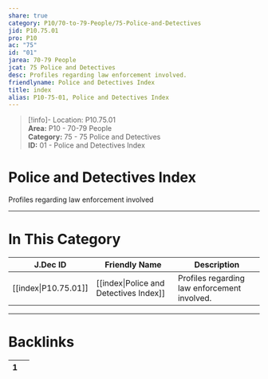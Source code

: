 ```yaml
---  
share: true  
category: P10/70-to-79-People/75-Police-and-Detectives  
jid: P10.75.01  
pro: P10  
ac: "75"  
id: "01"  
jarea: 70-79 People  
jcat: 75 Police and Detectives  
desc: Profiles regarding law enforcement involved.  
friendlyname: Police and Detectives Index  
title: index  
alias: P10-75-01, Police and Detectives Index  
---  
```

  
>[!info]- Location: P10.75.01  
>**Area:** P10 - 70-79 People  
>**Category:** 75 - 75 Police and Detectives  
>**ID:** 01 - Police and Detectives Index  
  
# Police and Detectives Index  
  
Profiles regarding law enforcement involved  
   
  
  
---  
# In This Category  
  
| J.Dec ID                                                                                             | Friendly Name                                                                                                          | Description                                  |  
| ---------------------------------------------------------------------------------------------------- | ---------------------------------------------------------------------------------------------------------------------- | -------------------------------------------- |  
| [[index\|P10.75.01]] | [[index\|Police and Detectives Index]] | Profiles regarding law enforcement involved. |  
  
  
---  
# Backlinks  
<div><table class="dataview table-view-table"><thead class="table-view-thead"><tr class="table-view-tr-header"><th class="table-view-th"><span></span><span class="dataview small-text">1</span></th><th class="table-view-th"><span></span></th></tr></thead><tbody class="table-view-tbody"></tbody></table></div>